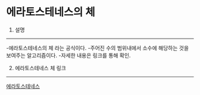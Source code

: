 에라토스테네스의 체 
=================

1. 설명
-------
-에라토스테네스의 체 라는 공식이다.
-주어진 수의 범위내에서 소수에 해당하는 것을 보여주는 알고리즘이다. 
-자세한 내용은 링크를 통해 확인.

2. 에라토스테네스 체 링크 
-----------------------

[에라토스테네스](https://ko.wikipedia.org/wiki/에라토스테네스의_체 "Eratos")




